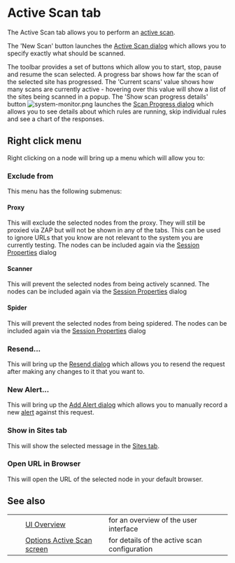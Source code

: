 # Active Scan tab #

The Active Scan tab allows you to perform an [active scan][].

The 'New Scan' button launches the [Active Scan dialog][] which allows you to specify exactly what should be scanned.

The toolbar provides a set of buttons which allow you to start, stop, pause and resume the scan selected.
A progress bar shows how far the scan of the selected site has progressed.
The 'Current scans' value shows how many scans are currently active - hovering over this value will show a list of the sites being scanned in a popup.
The 'Show scan progress details' button ![system-monitor.png][] launches the [Scan Progress dialog][] which allows you to see details about which rules are running, skip individual rules and see a chart of the responses.

## Right click menu ##

Right clicking on a node will bring up a menu which will allow you to:

### Exclude from ###

This menu has the following submenus:

#### Proxy ####

This will exclude the selected nodes from the proxy. They will still be proxied via ZAP but will not be shown in any of the tabs.
This can be used to ignore URLs that you know are not relevant to the system you are currently testing.
The nodes can be included again via the [Session Properties][] dialog

#### Scanner ####

This will prevent the selected nodes from being actively scanned.
The nodes can be included again via the [Session Properties][] dialog

#### Spider ####

This will prevent the selected nodes from being spidered.
The nodes can be included again via the [Session Properties][] dialog

### Resend... ###

This will bring up the [Resend dialog][] which allows you to resend the request after making any changes to it that you want to.

### New Alert... ###

This will bring up the [Add Alert dialog][] which allows you to manually record a new [alert][] against this request.

### Show in Sites tab ###

This will show the selected message in the [Sites tab][].

### Open URL in Browser ###

This will open the URL of the selected node in your default browser.

## See also ##

<table> 
 <tbody>
  <tr>
   <td>&nbsp;&nbsp;&nbsp;&nbsp;</td>
   <td> <a href="HelpUiOverview" rel="nofollow">UI Overview</a></td>
   <td>for an overview of the user interface</td>
  </tr> 
  <tr>
   <td>&nbsp;&nbsp;&nbsp;&nbsp;</td>
   <td> <a href="HelpUiDialogsOptionsAscan" rel="nofollow">Options Active Scan screen</a></td>
   <td>for details of the active scan configuration</td>
  </tr> 
 </tbody>
</table>


[active scan]: HelpStartConceptsAscan
[Active Scan dialog]: HelpUiDialogsAdvascan
[system-monitor.png]: https://github.com/zaproxy/zap-core-help/wiki/images/fugue/system-monitor.png
[Scan Progress dialog]: HelpUiDialogsScanprogress
[Session Properties]: HelpUiDialogsSessionSessprop
[Resend dialog]: HelpUiDialogsResend
[Add Alert dialog]: HelpUiDialogsAddalert
[alert]: HelpStartConceptsAlerts
[Sites tab]: HelpUiTabsSites